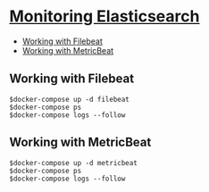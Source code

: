# [Monitoring Elasticsearch](https://www.elastic.co/what-is/elasticsearch-monitoring)
* [Working with Filebeat](https://www.elastic.co/guide/en/elasticsearch/reference/current/configuring-filebeat.html)
* [Working with MetricBeat](https://www.elastic.co/guide/en/elasticsearch/reference/current/configuring-metricbeat.html)


## Working with Filebeat
```
$docker-compose up -d filebeat
$docker-compose ps
$docker-compose logs --follow
```

## Working with MetricBeat

```
$docker-compose up -d metricbeat
$docker-compose ps
$docker-compose logs --follow
```